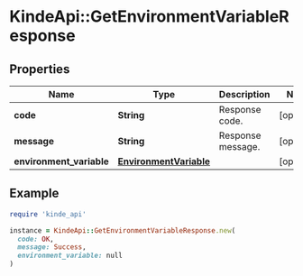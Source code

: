 # KindeApi::GetEnvironmentVariableResponse

## Properties

| Name | Type | Description | Notes |
| ---- | ---- | ----------- | ----- |
| **code** | **String** | Response code. | [optional] |
| **message** | **String** | Response message. | [optional] |
| **environment_variable** | [**EnvironmentVariable**](EnvironmentVariable.md) |  | [optional] |

## Example

```ruby
require 'kinde_api'

instance = KindeApi::GetEnvironmentVariableResponse.new(
  code: OK,
  message: Success,
  environment_variable: null
)
```


